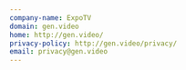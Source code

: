 ```yaml
---
company-name: ExpoTV
domain: gen.video
home: http://gen.video/
privacy-policy: http://gen.video/privacy/
email: privacy@gen.video
---
```




